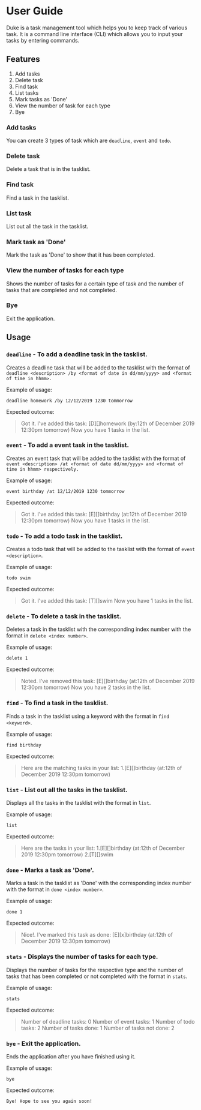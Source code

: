 # User Guide
Duke is a task management tool which helps you to keep track of various task. It is a command line interface (CLI) which allows you to input your tasks by entering commands.
## Features 
1. Add tasks
2. Delete task
3. Find task
4. List tasks
5. Mark tasks as 'Done'
6. View the number of task for each type
7. Bye

### Add tasks 
You can create 3 types of task which are `deadline`, `event` and `todo`. 

### Delete task
Delete a task that is in the tasklist.

### Find task
Find a task in the tasklist.

### List task
List out all the task in the tasklist.

### Mark task as 'Done'
Mark the task as 'Done' to show that it has been completed.

### View the number of tasks for each type
Shows the number of tasks for a certain type of task and the number of tasks that are completed and not completed.

### Bye
Exit the application.

## Usage

### `deadline` - To add a deadline task in the tasklist.

Creates a deadline task that will be added to the tasklist with the format of `deadline <description> /by <format of date in dd/mm/yyyy> and <format of time in hhmm>.`

Example of usage: 

`deadline homework /by 12/12/2019 1230 tommorrow`

Expected outcome:

>Got it. I've added this task:
>[D][]homework (by:12th of December 2019 12:30pm tomorrow)
>Now you have 1 tasks in the list.

### `event` - To add a event task in the tasklist.

Creates an event task that will be added to the tasklist with the format of `event <description> /at <format of date dd/mm/yyyy> and <format of time in hhmm> respectively.`

Example of usage: 

`event birthday /at 12/12/2019 1230 tommorrow`

Expected outcome:

>Got it. I've added this task:
>[E][]birthday (at:12th of December 2019 12:30pm tomorrow)
>Now you have 1 tasks in the list.

### `todo` - To add a todo task in the tasklist.

Creates a todo task that will be added to the tasklist with the format of `event <description>`.

Example of usage: 

`todo swim`

Expected outcome:

>Got it. I've added this task:
>[T][]swim
>Now you have 1 tasks in the list.

### `delete` - To delete a task in the tasklist.

Deletes a task in the tasklist with the corresponding index number with the format in `delete <index number>`.

Example of usage: 

`delete 1`

Expected outcome:

>Noted. I've removed this task:
>[E][]birthday (at:12th of December 2019 12:30pm tomorrow)
>Now you have 2 tasks in the list.

### `find` - To find a task in the tasklist.

Finds a task in the tasklist using a keyword with the format in `find <keyword>`.

Example of usage: 

`find birthday`

Expected outcome:

>Here are the matching tasks in your list:
>1.[E][]birthday (at:12th of December 2019 12:30pm tomorrow)

### `list` - List out all the tasks in the tasklist.

Displays all the tasks in the tasklist  with the format in `list`.

Example of usage: 

`list`

Expected outcome:

>Here are the tasks in your list:
>1.[E][]birthday (at:12th of December 2019 12:30pm tomorrow)
>2.[T][]swim

### `done` - Marks a task as 'Done'.

Marks a task in the tasklist as 'Done' with the corresponding index number with the format in `done <index number>`.

Example of usage: 

`done 1`

Expected outcome:

>Nice!. I've marked this task as done:
>[E][x]birthday (at:12th of December 2019 12:30pm tomorrow)

### `stats` - Displays the number of tasks for each type.

Displays the number of tasks for the respective type and the number of tasks that has been completed or not completed with the format in `stats`.

Example of usage: 

`stats`

Expected outcome:

>Number of deadline tasks: 0
>Number of event tasks: 1
>Number of todo tasks: 2
>Number of tasks done: 1
>Number of tasks not done: 2

### `bye` - Exit the application.

Ends the application after you have finished using it.

Example of usage: 

`bye`

Expected outcome:

`Bye! Hope to see you again soon!`